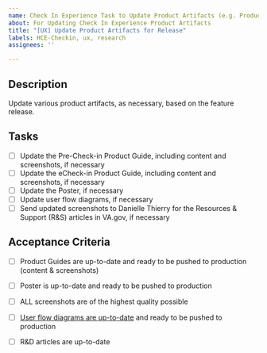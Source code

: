 ```yaml
---
name: Check In Experience Task to Update Product Artifacts (e.g. Product Guide, Poster)
about: For Updating Check In Experience Product Artifacts
title: "[UX] Update Product Artifacts for Release"
labels: HCE-Checkin, ux, research
assignees: ''

---
```


## Description
Update various product artifacts, as necessary, based on the feature release.

## Tasks
- [ ] Update the Pre-Check-in Product Guide, including content and screenshots, if necessary
- [ ] Update the eCheck-in Product Guide, including content and screenshots, if necessary
- [ ] Update the Poster, if necessary
- [ ] Update user flow diagrams, if necessary
- [ ] Send updated screenshots to Danielle Thierry for the Resources & Support (R&S) articles in VA.gov, if necessary

## Acceptance Criteria
- [ ] Product Guides are up-to-date and ready to be pushed to production (content & screenshots)
- [ ] Poster is up-to-date and ready to be pushed to production
- [ ] ALL screenshots are of the highest quality possible
- [ ] [User flow diagrams are up-to-date](https://www.sketch.com/s/e79a827e-42cf-4a82-b554-874c75b5c70e/a/3Op54Vm) and ready to be pushed to production
- [ ] R&D articles are up-to-date


